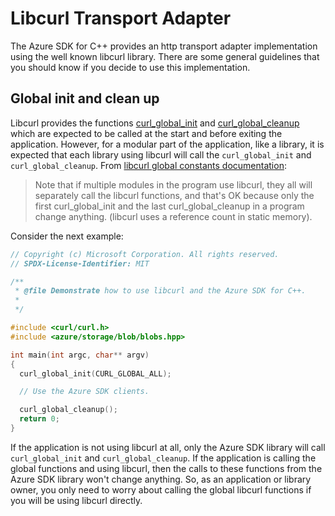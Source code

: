 # Libcurl Transport Adapter

The Azure SDK for C++ provides an http transport adapter implementation using the well known libcurl library. There are some general guidelines that you should know if you decide to use this implementation.

## Global init and clean up

Libcurl provides the functions [curl_global_init](https://curl.se/libcurl/c/curl_global_init.html) and [curl_global_cleanup](https://curl.se/libcurl/c/curl_global_cleanup.html) which are expected to be called at the start and before exiting the application. However, for a modular part of the application, like a library, it is expected that each library using libcurl will call the `curl_global_init` and `curl_global_cleanup`. From [libcurl global constants documentation](https://curl.se/libcurl/c/libcurl.html):

> Note that if multiple modules in the program use libcurl, they all will separately call the libcurl functions, and that's OK because only the first curl_global_init and the last curl_global_cleanup in a program change anything. (libcurl uses a reference count in static memory).

Consider the next example:

```cpp
// Copyright (c) Microsoft Corporation. All rights reserved.
// SPDX-License-Identifier: MIT

/**
 * @file Demonstrate how to use libcurl and the Azure SDK for C++.
 *
 */

#include <curl/curl.h>
#include <azure/storage/blob/blobs.hpp>

int main(int argc, char** argv)
{
  curl_global_init(CURL_GLOBAL_ALL);

  // Use the Azure SDK clients.

  curl_global_cleanup();
  return 0;
}

```

If the application is not using libcurl at all, only the Azure SDK library will call `curl_global_init` and `curl_global_cleanup`. If the application is calling the global functions and using libcurl, then the calls to these functions from the Azure SDK library won't change anything. So, as an application or library owner, you only need to worry about calling the global libcurl functions if you will be using libcurl directly.
